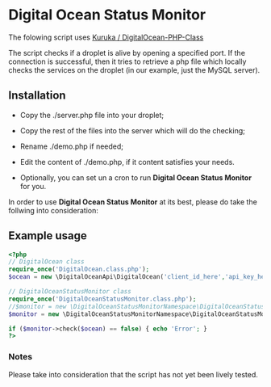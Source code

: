 # Digital Ocean Status Monitor

The folowing script uses [Kuruka / DigitalOcean-PHP-Class](https://github.com/Kuruka/DigitalOcean-PHP-Class)

The script checks if a droplet is alive by opening a specified port. If the connection is successful, then it tries to retrieve a php file which locally checks the services on the droplet (in our example, just the MySQL server).

## Installation

* Copy the ./server.php file into your droplet;
* Copy the rest of the files into the server which will do the checking;
* Rename ./demo.php if needed;
* Edit the content of ./demo.php, if it content satisfies your needs.

* Optionally, you can set un a cron to run **Digital Ocean Status Monitor** for you.

In order to use **Digital Ocean Status Monitor** at its best, please do take the follwing into consideration:

## Example usage

```php
<?php
// DigitalOcean class 
require_once('DigitalOcean.class.php');
$ocean = new \DigitalOceanApi\DigitalOcean('client_id_here','api_key_here');

// DigitalOceanStatusMonitor class
require_once('DigitalOceanStatusMonitor.class.php');
//$monitor = new \DigitalOceanStatusMonitorNamespace\DigitalOceanStatusMonitor('ip_here','port_here', 'path_here', 'timeout_here', 'droplet_name_here');
$monitor = new \DigitalOceanStatusMonitorNamespace\DigitalOceanStatusMonitor('dev.draghici.net', 80, '/do.php', 5);

if ($monitor->check($ocean) == false) { echo 'Error'; }
?>
```

### Notes

Please take into consideration that the script has not yet been lively tested.
